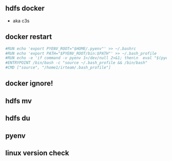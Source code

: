 ## hdfs docker
+ aka c3s

## docker restart

```Dockerfile
#RUN echo 'export PYENV_ROOT="$HOME/.pyenv"' >> ~/.bashrc
#RUN echo 'export PATH="$PYENV_ROOT/bin:$PATH"' >> ~/.bash_profile
#RUN echo -e 'if command -v pyenv 1>/dev/null 2>&1; then\n  eval "$(pyenv init -)"\nfi' >> ~/.bash_profile#RUN pyenv global miniconda3-4.7.12
#ENTRYPOINT /bin/bash -c "source ~/.bash_profile && /bin/bash"
#CMD ["source", "/home1/irteam/.bash_profile"]
```

## docker ignore!

## hdfs mv
## hdfs du

## pyenv

## linux version check
